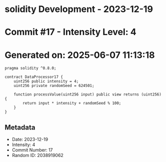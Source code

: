 ﻿# solidity Development - 2023-12-19
# Commit #17 - Intensity Level: 4
# Generated on: 2025-06-07 11:13:18
```solidity
pragma solidity ^0.8.0;

contract DataProcessor17 {
    uint256 public intensity = 4;
    uint256 private randomSeed = 624501;

    function processValue(uint256 input) public view returns (uint256) {
        return input * intensity + randomSeed % 100;
    }
}
```
## Metadata
- Date: 2023-12-19
- Intensity: 4
- Commit Number: 17
- Random ID: 2038919062
